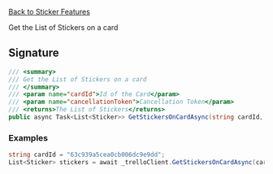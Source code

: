 [Back to Sticker Features](TrelloClient#sticker-features)

Get the List of Stickers on a card

## Signature
```cs
/// <summary>
/// Get the List of Stickers on a card
/// </summary>
/// <param name="cardId">Id of the Card</param>
/// <param name="cancellationToken">Cancellation Token</param>
/// <returns>The List of Stickers</returns>
public async Task<List<Sticker>> GetStickersOnCardAsync(string cardId, CancellationToken cancellationToken = default) {...}
```
### Examples

```cs
string cardId = "63c939a5cea0cb006dc9e9dd";
List<Sticker> stickers = await _trelloClient.GetStickersOnCardAsync(cardId);
```